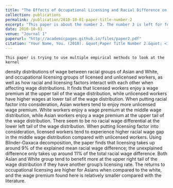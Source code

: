 ```yaml
---
title: "The Effects of Occupational Licensing and Racial Difference on Wages and Wage Distributions"
collection: publications
permalink: /publication/2010-10-01-paper-title-number-2
excerpt: "This paper is about the number 2. The number 3 is left for future work."
date: 2010-10-01
venue: "Journal 1"
paperurl: "http://academicpages.github.io/files/paper2.pdf"
citation: "Your Name, You. (2010). &quot;Paper Title Number 2.&quot; <i>Journal 1</i>. 1(2)."
---
```


    This paper is trying to use multiple empirical methods to look at the kernel

density distributions of wage between racial groups of Asian and White, and occupational
licensing groups of licensed and unlicensed workers, as well as how racial and licensing
factors interact with each other when affecting wage distributions. It finds that licensed
workers enjoy a wage premium at the upper tail of the wage distribution, while unlicensed
workers have higher wages at lower tail of the wage distribution. When putting racial factor
into consideration, Asian workers tend to enjoy more unlicensed wage premium. White
workers enjoy a wage premium at the middle wage distribution, while Asian workers enjoy a
wage premium at the upper tail of the wage distribution. There seem to be no racial wage
differential at the lower left tail of the wage distribution. When putting licensing factor into
consideration, licensed workers tend to experience higher racial wage gap in the middle wage
distribution compared with unlicensed workers. Using Blinder-Oaxaca decomposition, the paper finds
that licensing takes up around 9% of the explained mean racial wage difference; the
unexplained difference only takes up around 11% of the total racial wage difference. Both
Asian and White group tend to benefit more at the upper right tail of the wage distribution if
they have another group’s licensing rate. The returns to occupational licensing are higher for
Asians when compared to the white, and the wage premium found here is relatively smaller
compared with the literature.
